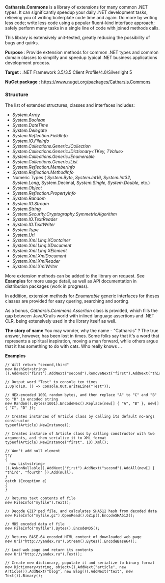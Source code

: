 **Catharsis.Commons** is a library of extensions for many common .NET types. It can significantly speedup your daily .NET development tasks, relieving you of writing boilerplate code time and again. Do more by writing less code; write less code using a popular fluent-kind interface approach; safely perform many tasks in a single line of code with joined methods calls.

This library is extensively unit-tested, greatly reducing the possibility of bugs and quirks.

**Purpose** : Provide extension methods for common .NET types and common domain classes to simplify and speedup typical .NET business applications development process.

**Target** : .NET Framework 3.5/3.5 Client Profile/4.0/Silverlight 5

**NuGet package** : https://www.nuget.org/packages/Catharsis.Commons

### Structure

The list of extended structures, classes and interfaces includes:
* _System.Array_
* _System.Boolean_
* _System.DateTime_
* _System.Delegate_
* _System.Reflection.FieldInfo_
* _System.IO.FileInfo_
* _System.Collections.Generic.ICollection<T>_
* _System.Collections.Generic.IDictionary<TKey, TValue>_
* _System.Collections.Generic.IEnumerable<T>_
* _System.Collections.Generic.IList<T>_
* _System.Reflection.MemberInfo_
* _System.Reflection.MethodInfo_
* Numeric Types ( _System.Byte_, _System.Int16_, _System.Int32_, _System.Long_, System.Decimal, _System.Single_, _System.Double_, etc.)
* _System.Object_
* _System.Reflection.PropertyInfo_
* _System.Random_
* _System.IO.Stream_
* _System.String_
* _System.Security.Cryptography.SymmetricAlgorithm_
* _System.IO.TextReader_
* _System.IO.TextWriter_
* _System.Type_
* _System.Uri_
* _System.Xml.Linq.XContainer_
* _System.Xml.Linq.XDocument_
* _System.Xml.Linq.XElement_
* _System.Xml.XmlDocument_
* _System.Xml.XmlReader_
* _System.Xml.XmlWriter_

More extension methods can be added to the library on request.
See **Examples** for more usage detail, as well as API documentation in distribution packages (work in progress).

In addition, extension methods for _Enumerable<T>_ generic interfaces for theses classes are provided for easy quering, searching and sorting.

As a bonus, _Catharsis.Commons.Assertion_ class is provided, which fills the gap between Java/Grails world with inlined language assertions and .NET CLR, being extensively used in the library itself as well.

**The story of name**
You may wonder, why the name - "Catharsis" ? The true answer, however, has been lost in times. Some folks say that it's a word that represents a spiritual inspiration, moving a man forward, while others argue that it has something to do with cats. Who really knows ...


**Examples**

    // Will return "second,third"
    new HashSet<string>().AddNext("first").AddNext("second").RemoveNext("first").AddNext("third").Join(",");

    // Output word "Test" to console ten times
    1.UpTo(10, () => Console.Out.WriteLine("Test"));

    // HEX-encoded 1001 random bytes, and then replace "A" to "C" and "B" to "D" in encoded string
    new Random().Bytes(1001).EncodeHex().Replace(new[] { "A", "B" }, new[] { "C", "D" });

    // Creates instances of Article class by calling its default no-args constructor
    typeof(Article).NewInstance();

    // Creates instance of Article class by calling constructor with two arguments, and then serialize it to XML format
    typeof(Article).NewInstance("first", 10).Xml();

    // Won't add null element
    try
    {
      new List<string>().AsNonNullable().AddNext("first").AddNext("second").AddAll(new[] { "third", "fourth" }).Add(null);
    }
    catch (Exception e)
    {
    }

    // Returns text contents of file
    new FileInfo("myfile").Text();

    // Decode GZIP'ped file, and calculates SHA512 hash from decoded data
    new FileInfo("myfile.gz").OpenRead().GZip().EncodeSHA512();

    // MD5 encoded data of file
    new FileInfo("myfile").Bytes().EncodeMD5();

    // Returns BASE-64 encoded HTML content of downloaded web page
    new Uri("http://yandex.ru").Stream().Bytes().EncodeBase64();

    // Load web page and return its contents
    new Uri("http://yandex.ru").Text();

    // Create new dictionary, populate it and serialize to binary format
    new Dictionary<string, object>().AddNext("article", new Article()).AddNext("blog", new Blog()).AddNext("text", new Text()).Binary();